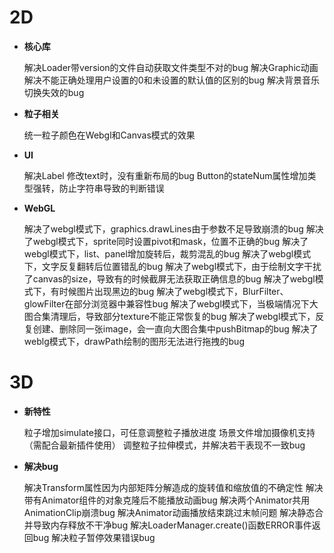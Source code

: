 # 2D

- **核心库**

  解决Loader带version的文件自动获取文件类型不对的bug
  解决Graphic动画解决不能正确处理用户设置的0和未设置的默认值的区别的bug
  解决背景音乐切换失效的bug


- **粒子相关**

  统一粒子颜色在Webgl和Canvas模式的效果

- **UI**

  解决Label 修改text时，没有重新布局的bug
  Button的stateNum属性增加类型强转，防止字符串导致的判断错误

- **WebGL**

  解决了webgl模式下，graphics.drawLines由于参数不足导致崩溃的bug
  解决了webgl模式下，sprite同时设置pivot和mask，位置不正确的bug
  解决了webgl模式下，list、panel增加旋转后，裁剪混乱的bug
  解决了webgl模式下，文字反复翻转后位置错乱的bug
  解决了webgl模式下，由于绘制文字干扰了canvas的size，导致有的时候截屏无法获取正确信息的bug
  解决了webgl模式下，有时候图片出现黑边的bug
  解决了webgl模式下，BlurFilter、glowFilter在部分浏览器中兼容性bug
  解决了webgl模式下，当极端情况下大图合集清理后，导致部分texture不能正常恢复的bug
  解决了webgl模式下，反复创建、删除同一张image，会一直向大图合集中pushBitmap的bug
  解决了weblg模式下，drawPath绘制的图形无法进行拖拽的bug

# 3D

- **新特性**

  粒子增加simulate接口，可任意调整粒子播放进度
  场景文件增加摄像机支持（需配合最新插件使用）
  调整粒子拉伸模式，并解决若干表现不一致bug

- **解决bug**

  解决Transform属性因为内部矩阵分解造成的旋转值和缩放值的不确定性
  解决带有Animator组件的对象克隆后不能播放动画bug
  解决两个Animator共用AnimationClip崩溃bug
  解决Animator动画播放结束跳过末帧问题
  解决静态合并导致内存释放不干净bug
  解决LoaderManager.create()函数ERROR事件返回bug
  解决粒子暂停效果错误bug
